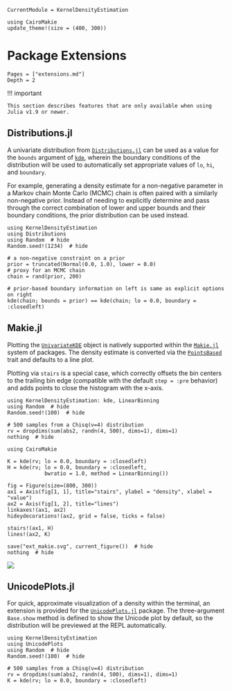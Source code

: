 ```@meta
CurrentModule = KernelDensityEstimation
```
```@setup
using CairoMakie
update_theme!(size = (400, 300))
```

# Package Extensions

```@contents
Pages = ["extensions.md"]
Depth = 2
```

!!! important

    This section describes features that are only available when using Julia v1.9 or newer.

## Distributions.jl

A univariate distribution from
[`Distributions.jl`](https://juliahub.com/ui/Packages/General/Distributions)
can be used as a value for the `bounds` argument of [`kde`](@ref), wherein the boundary conditions of the distribution
will be used to automatically set appropriate values of `lo`, `hi`, and `boundary`.

For example, generating a density estimate for a non-negative parameter in a Markov chain Monte Carlo (MCMC) chain
is often paired with a similarly non-negative prior.
Instead of needing to explicitly determine and pass through the correct combination of lower and upper bounds and
their boundary conditions, the prior distribution can be used instead.

```@example ext_distributions
using KernelDensityEstimation
using Distributions
using Random  # hide
Random.seed!(1234)  # hide

# a non-negative constraint on a prior
prior = truncated(Normal(0.0, 1.0), lower = 0.0)
# proxy for an MCMC chain
chain = rand(prior, 200)

# prior-based boundary information on left is same as explicit options on right
kde(chain; bounds = prior) == kde(chain; lo = 0.0, boundary = :closedleft)
```


## Makie.jl

Plotting the [`UnivariateKDE`](@ref) object is natively supported within the
[`Makie.jl`](https://juliahub.com/ui/Packages/General/Makie)
system of packages.
The density estimate is converted via the
[`PointsBased`](https://docs.makie.org/stable/explanations/recipes#Multiple-Argument-Conversion-with-convert_arguments)
trait and defaults to a line plot.

Plotting via `stairs` is a special case, which correctly offsets the bin centers to the trailing bin edge (compatible
with the default `step = :pre` behavior) and adds points to close the histogram with the x-axis.

```@example ext_makie
using KernelDensityEstimation: kde, LinearBinning
using Random  # hide
Random.seed!(100)  # hide

# 500 samples from a Chisq(ν=4) distribution
rv = dropdims(sum(abs2, randn(4, 500), dims=1), dims=1)
nothing  # hide
```

```@example ext_makie
using CairoMakie

K = kde(rv; lo = 0.0, boundary = :closedleft)
H = kde(rv; lo = 0.0, boundary = :closedleft,
            bwratio = 1.0, method = LinearBinning())

fig = Figure(size=(800, 300))
ax1 = Axis(fig[1, 1], title="stairs", ylabel = "density", xlabel = "value")
ax2 = Axis(fig[1, 2], title="lines")
linkaxes!(ax1, ax2)
hideydecorations!(ax2, grid = false, ticks = false)

stairs!(ax1, H)
lines!(ax2, K)

save("ext_makie.svg", current_figure())  # hide
nothing  # hide
```

![](ext_makie.svg)

## UnicodePlots.jl

For quick, approximate visualization of a density within the terminal, an extension is provided for the
[`UnicodePlots.jl`](https://juliahub.com/ui/Packages/General/UnicodePlots)
package.
The three-argument `Base.show` method is defined to show the Unicode plot by default, so the distribution will be
previewed at the REPL automatically.

```@example ext_unicodeplots
using KernelDensityEstimation
using UnicodePlots
using Random  # hide
Random.seed!(100)  # hide

# 500 samples from a Chisq(ν=4) distribution
rv = dropdims(sum(abs2, randn(4, 500), dims=1), dims=1)
K = kde(rv; lo = 0.0, boundary = :closedleft)
```
